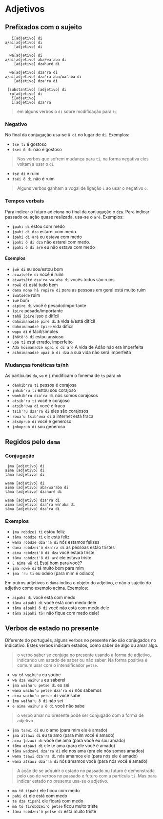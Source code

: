 # Adjetivos

## Prefixados com o sujeito

```
   ĩ̱[adjetivo] di
a/ai[adjetivo] di
    [adjetivo] di
    
  wa[adjetivo] di
a/ai[adjetivo] aba/waꞌaba di
    [adjetivo] dzahuré di
    
  wa[adjetivo] dzaꞌra di
a/ai[adjetivo] dzaꞌra aba/waꞌaba di
    [adjetivo] dzaꞌra di
 
 [substantivo] [adjetivo] di
  ro[adjetivo] di 
   ĩ[adjetivo]
   ĩ[adjetivo] dzaꞌra
```

> em alguns verbos o `di` sobre modificação para `ti`

### Negativo

No final da conjugação usa-se `õ di` no lugar de `di`. Exemplos:

- `tse ti` é gostoso
- `tsei õ di` não é gostoso

> Nos verbos que sofrem mudança para `ti`, na forma negativa eles voltam a usar o `di`

- `tsé di` é ruim
- `tséi õ di` não é ruim

> Alguns verbos ganham a vogal de ligação `i` ao usar o negativo `õ`.

### Tempos verbais

Para indicar o futuro adiciona no final da conjugação o `dza`. Para indicar passado ou ação quase realizada, usa-se o `aré`. Exemplos:

- `ĩ̱pahi di` estou com medo
- `ĩ̱pahi di dza` estarei com medo.
- `ĩ̱pahi di aré` eu estava com medo
- `ĩ̱pahi õ di dza` não estarei com medo.
- `ĩ̱pahi õ di aré` eu não estava com medo

#### Exemplos

- `ĩ̱wẽ di`  eu sou/estou bom
- `aiwatsété di` você é ruim
- `aiwatsété dzaꞌra waꞌaba di` vocês todos são ruins
- `rowẽ di` está tudo bem
- `dama mono hã ropire di` para as pessoas em geral está muito ruim
- `ĩwatsédé` ruim
- `ĩwẽ` bom
- `aipire di` você é pesado/importante
- `ĩpire` pesado/importante 
- `tahã ĩpire` isso é difícil
- `dahöimanadzé pire di` a vida é/está difícil
- `dahöimanadzé ĩpire` vida difícil
- `wapu di` é fácil/simples
- `ĩ̱hötöꞌö di` estou ansioso
- `upa ti` está errado, imperfeito
- `Adã höimanadzé upai õ di aré` A vida de Adão não era imperfeita
- `aihöimanadzé upai õ di dza` a sua vida não será imperfeita

### Mudanças fonéticas ts/nh
  As partículas `da`, `wa` e `ĩ̱` modificam o fonema de `ts` para `nh`
- `danhibꞌru ti` pessoa é corajosa
- `ĩ̱nhibꞌru ti` estou sou corajoso
- `wanhibꞌru dzaꞌra di` nós somos corajosos
- `atsibꞌru ti` você é corajoso
- `atsibꞌuwa di` você é fraco
- `tsibꞌru dzaꞌra di` eles são corajosos
- `rowaꞌu tsibꞌuwa di` a internet está fraca
- `atsõprub di` você é generoso
- `ĩ̱nhoprub di` sou generoso

## Regidos pelo `dama`

### Conjugação

```
 ĩ̱ma [adjetivo] di
aima [adjetivo] di
tãma [adjetivo] di

wama [adjetivo] di
aima [adjetivo] aba/waꞌaba di
tãma [adjetivo] dzahuré di

wama [adjetivo] dzaꞌra di
aima [adjetivo] dzaꞌra waꞌaba di
tãma [adjetivo] dzaꞌra di
```

### Exemplos
- `ĩ̱ma robdzei ti` estou feliz
- `tãma robdze ti` ele está feliz
- `wama robdze dzaꞌra di` nós estamos felizes
- `dama robdzeiꞌõ dzaꞌra di` as pessoas estão tristes
- `aima robdzeiꞌõ di dza` você estará triste
- `tãma robdzeiꞌõ di aré` ele estava triste
- `E aima wẽ di` Está bom para você?
- `ĩ̱ma rowẽ di` tá muito bom para mim
- `ĩ̱ma ꞌru ti` eu odeio (para mim é odiado)

Em outros adjetivos o `dama` indica o objeto do adjetivo, e não o sujeito do adjetivo como exemplo acima. Exemplos:
- `aipahi di` você está com medo 
- `tãma aipahi di` você está com medo dele
- `tãma aipahi õ di` você não está com medo dele
- `tãma aipahi tõ!` não fique com medo dele!

## Verbos de estado no presente

Diferente do português, alguns verbos no presente não são conjugados no indicativo. Estes verbos indicam estados, como saber de algo ou amar algo.

> o verbo saber se conjuga no presente usando a forma de adjetivo, indicando um estado de saber ou não saber. Na forma positiva é comum usar com o intensificador `petse`.

- `wa tô waihuꞌu` eu soube
- `wa dza waihuꞌu` eu saberei
- `ĩ̱ma waihuꞌu petse di` eu sei
- `wama waihuꞌu petse dzaꞌra di` nós sabemos
- `aima waihuꞌu petse di` você sabe
- `ĩ̱ma waihuꞌu õ di` não sei
- `e aima waihuꞌu õ di` você não sabe

> o verbo amar no presente pode ser conjugado com a forma de adjetivo.
 
- `ĩ̱ma tsawi di` eu o amo (para mim ele é amado)
- `ĩ̱ma atsawi di` eu te amo (para mim você é amado)
- `aima ĩ̱dzawi di` você me ama (para você eu sou amado)
- `tãma atsawi di` ele te ama (para ele você é amado)
- `tãma wadzawi dzaꞌra di` ele nos ama (pra ele nós somos amados)
- `wama tsawi dzaꞌra di` nós amamos ele (para nós ele é amado)
- `wama atsawi dzaꞌra di` nós amamos você (para nós você é amado)

> A ação de se adquirir o estado no passado ou futuro é demonstrada pelo uso de verbos no passado e futuro com a partícula `ti`. Mas para indicar estado no presente usa-se o adjetivo.

- `ma tô tipahi` ele ficou com medo
- `pahi di` ele está com medo
- `te dza tipahi` ele ficará com medo
- `ma tô tirobdzeiꞌõ petse` ficou muito triste
- `tãma robdzeiꞌõ petse di` está muito triste